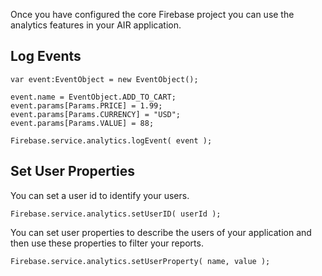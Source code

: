 

Once you have configured the core Firebase project you can use the analytics features in your AIR application.


## Log Events


```as3
var event:EventObject = new EventObject();

event.name = EventObject.ADD_TO_CART;
event.params[Params.PRICE] = 1.99;
event.params[Params.CURRENCY] = "USD";
event.params[Params.VALUE] = 88;

Firebase.service.analytics.logEvent( event );
```


## Set User Properties

You can set a user id to identify your users.

```as3
Firebase.service.analytics.setUserID( userId ); 
```


You can set user properties to describe the users of your application and then use these properties to filter your reports.

```as3
Firebase.service.analytics.setUserProperty( name, value );
```
